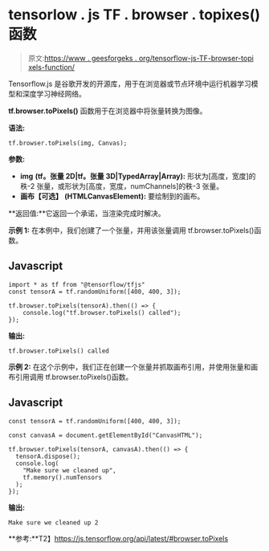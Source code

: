 # tensorlow . js TF . browser . topixes()函数

> 原文:[https://www . geesforgeks . org/tensorflow-js-TF-browser-topi xels-function/](https://www.geeksforgeeks.org/tensorflow-js-tf-browser-topixels-function/)

Tensorflow.js 是谷歌开发的开源库，用于在浏览器或节点环境中运行机器学习模型和深度学习神经网络。

**tf.browser.toPixels()** 函数用于在浏览器中将张量转换为图像。

**语法:**

```
tf.browser.toPixels(img, Canvas);
```

**参数:**

*   **img** **(tf。张量 2D|tf。张量 3D|TypedArray|Array):** 形状为[高度，宽度]的秩-2 张量，或形状为[高度，宽度，numChannels]的秩-3 张量。
*   **画布【可选】** **(HTMLCanvasElement):** 要绘制到的画布。

**返回值:**它返回一个承诺，当渲染完成时解决。

**示例 1:** 在本例中，我们创建了一个张量，并用该张量调用 tf.browser.toPixels()函数。

## Javascript

```
import * as tf from "@tensorflow/tfjs"
const tensorA = tf.randomUniform([400, 400, 3]);

tf.browser.toPixels(tensorA).then(() => {
    console.log("tf.browser.toPixels() called");
});
```

**输出:**

```
tf.browser.toPixels() called
```

**示例 2:** 在这个示例中，我们正在创建一个张量并抓取画布引用，并使用张量和画布引用调用 tf.browser.toPixels()函数。

## Javascript

```
const tensorA = tf.randomUniform([400, 400, 3]);

const canvasA = document.getElementById("CanvasHTML");

tf.browser.toPixels(tensorA, canvasA).then(() => {
  tensorA.dispose();
  console.log(
    "Make sure we cleaned up",
    tf.memory().numTensors
  );
});
```

**输出:**

```
Make sure we cleaned up 2
```

**参考:**T2】https://js.tensorflow.org/api/latest/#browser.toPixels